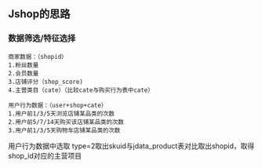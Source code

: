 ## Jshop的思路

### 数据筛选/特征选择
    商家数据：（shopid）
    1.粉丝数量
    2.会员数量
    3.店铺评分（shop_score)
    4.主营类目（cate）（比较cate与购买行为表中cate）

    用户行为数据：（user+shop+cate）
    1.用户前1/3/5天浏览店铺某品类的次数
    2.用户前5/7/14天购买该店铺某品类的次数
    3.用户前1/3/5天购物车店铺某品类的次数
    
用户行为数据中选取 type=2取出skuid与jdata_product表对比取出shopid，取得shop_id对应的主营项目